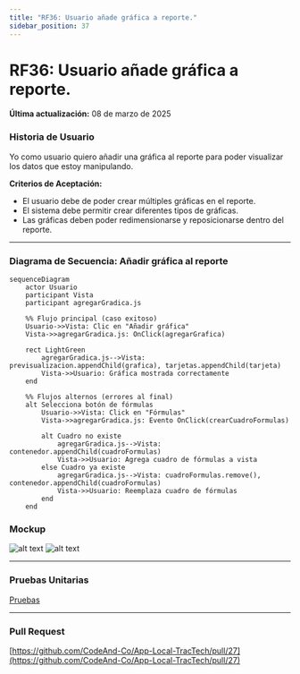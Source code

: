 ```yaml
---
title: "RF36: Usuario añade gráfica a reporte."  
sidebar_position: 37
---
```


# RF36: Usuario añade gráfica a reporte.

**Última actualización:** 08 de marzo de 2025

### Historia de Usuario

Yo como usuario quiero añadir una gráfica al reporte para poder visualizar los datos que estoy manipulando.

**Criterios de Aceptación:**
- El usuario debe de poder crear múltiples gráficas en el reporte.
- El sistema debe permitir crear diferentes tipos de gráficas.
- Las gráficas deben poder redimensionarse y reposicionarse dentro del reporte.

---

### Diagrama de Secuencia: Añadir gráfica al reporte

```mermaid
sequenceDiagram
    actor Usuario
    participant Vista
    participant agregarGradica.js

    %% Flujo principal (caso exitoso)
    Usuario->>Vista: Clic en "Añadir gráfica"
    Vista->>agregarGradica.js: OnClick(agregarGrafica)

    rect LightGreen
        agregarGradica.js-->Vista: previsualizacion.appendChild(grafica), tarjetas.appendChild(tarjeta)
        Vista->>Usuario: Gráfica mostrada correctamente
    end

    %% Flujos alternos (errores al final)
    alt Selecciona botón de fórmulas
        Usuario->>Vista: Click en "Fórmulas"
        Vista->>agregarGradica.js: Evento OnClick(crearCuadroFormulas)
        
        alt Cuadro no existe
            agregarGradica.js-->Vista: contenedor.appendChild(cuadroFormulas)
            Vista->>Usuario: Agrega cuadro de fórmulas a vista
        else Cuadro ya existe
            agregarGradica.js-->Vista: cuadroFormulas.remove(), contenedor.appendChild(cuadroFormulas)
            Vista->>Usuario: Reemplaza cuadro de fórmulas
        end
    end
```
### Mockup

![alt text](./mockups/MockupAnálisis.png)
![alt text](./mockups/MockupAnálisis2.png)

--- 

### Pruebas Unitarias 
[Pruebas](https://docs.google.com/spreadsheets/d/1W-JW32dTsfI22-Yl5LydMhiu-oXHH_xo3hWvK6FHeLw/edit?gid=1520118499#gid=1520118499)

---

### Pull Request
[https://github.com/CodeAnd-Co/App-Local-TracTech/pull/27](https://github.com/CodeAnd-Co/App-Local-TracTech/pull/27)
